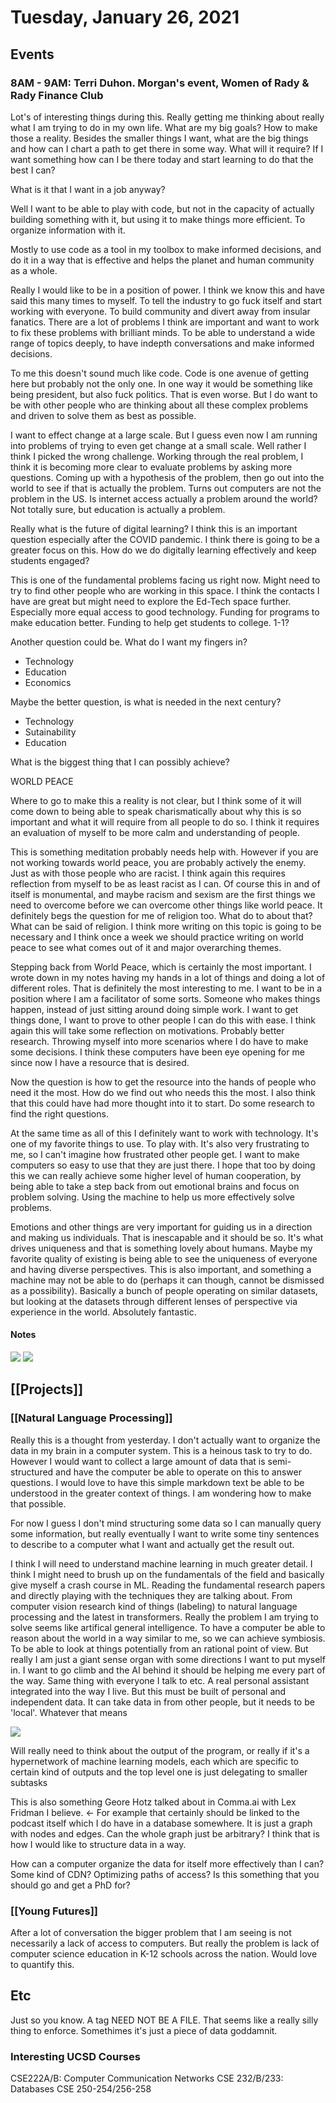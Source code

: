 # Tuesday, January 26, 2021

## Events

### 8AM - 9AM: Terri Duhon. Morgan's event, Women of Rady & Rady Finance Club

Lot's of interesting things during this. Really getting me thinking about really
what I am trying to do in my own life. What are my big goals? How to make
those a reality. Besides the smaller things I want, what are the big things and
how can I chart a path to get there in some way. What will it require? If I want
something how can I be there today and start learning to do that the best I can?

What is it that I want in a job anyway?

Well I want to be able to play with code, but not in the capacity of actually 
building something with it, but using it to make things more efficient. To 
organize information with it. 

Mostly to use code as a tool in my toolbox to make informed decisions, 
and do it in a way that is effective and helps the planet and human
community as a whole.

Really I would like to be in a position of power. I think we know this and
have said this many times to myself. To tell the industry to go fuck itself
and start working with everyone. To build community and divert away from
insular fanatics. There are a lot of problems I think are important and
want to work to fix these problems with brilliant minds. To be able
to understand a wide range of topics deeply, to have indepth conversations
and make informed decisions. 

To me this doesn't sound much like code. Code is one avenue of getting 
here but probably not the only one. In one way it would be something
like being president, but also fuck politics. That is even worse.
But I do want to be with other people who are thinking about all
these complex problems and driven to solve them as best as possible.

I want to effect change at a large scale. But I guess even now I am running
into problems of trying to even get change at a small scale. Well rather
I think I picked the wrong challenge. Working through the real problem,
I think it is becoming more clear to evaluate problems by asking more questions.
Coming up with a hypothesis of the problem, then go out into the world to see
if that is actually the problem. Turns out computers are not the problem in 
the US. Is internet access actually a problem around the world? Not totally
sure, but education is actually a problem.

Really what is the future of digital learning? I think this is an important question
especially after the COVID pandemic. I think there is going to be a greater focus
on this. How do we do digitally learning effectively and keep students engaged?

This is one of the fundamental problems facing us right now. Might need to try
to find other people who are working in this space. I think the contacts I have
are great but might need to explore the Ed-Tech space further. Especially
more equal access to good technology. Funding for programs to make education better.
Funding to help get students to college. 1-1?

Another question could be. What do I want my fingers in?

* Technology
* Education
* Economics

Maybe the better question, is what is needed in the next century?

* Technology
* Sutainability
* Education

What is the biggest thing that I can possibly achieve? 

WORLD PEACE

Where to go to make this a reality is not clear, but I think some of it will 
come down to being able to speak charismatically about why this is so
important and what it will require from all people to do so. I think it 
requires an evaluation of myself to be more calm and understanding of people.

This is something meditation probably needs help with. However if you are
not working towards world peace, you are probably actively the enemy. Just
as with those people who are racist. I think again this requires reflection
from myself to be as least racist as I can. Of course this in and of itself
is monumental, and maybe racism and sexism are the first things we need
to overcome before we can overcome other things like world peace. It
definitely begs the question for me of religion too. What do to about that?
What can be said of religion. I think more writing on this topic is going
to be necessary and I think once a week we should practice writing on world
peace to see what comes out of it and major overarching themes.

Stepping back from World Peace, which is certainly the most important.
I wrote down in my notes having my hands in a lot of things and doing
a lot of different roles. That is definitely the most interesting to me.
I want to be in a position where I am a facilitator of some sorts. Someone
who makes things happen, instead of just sitting around doing simple work.
I want to get things done, I want to prove to other people I can do this
with ease. I think again this will take some reflection on motivations.
Probably better research. Throwing myself into more scenarios where I do
have to make some decisions. I think these computers have been eye opening
for me since now I have a resource that is desired.

Now the question is how to get the resource into the hands of people who
need it the most. How do we find out who needs this the most. I also think
that this could have had more thought into it to start. Do some research
to find the right questions.

At the same time as all of this I definitely want to work with technology.
It's one of my favorite things to use. To play with. It's also very
frustrating to me, so I can't imagine how frustrated other people get.
I want to make computers so easy to use that they are just there. I hope
that too by doing this we can really achieve some higher level of human
cooperation, by being able to take a step back from out emotional brains
and focus on problem solving. Using the machine to help us more effectively
solve problems. 

Emotions and other things are very important for guiding us in a direction
and making us individuals. That is inescapable and it should be so. It's 
what drives uniqueness and that is something lovely about humans. Maybe
my favorite quality of existing is being able to see the uniqueness of
everyone and having diverse perspectives. This is also important, and 
something a machine may not be able to do (perhaps it can though, cannot
be dismissed as a possibility). Basically a bunch of people operating on 
similar datasets, but looking at the datasets through different lenses
of perspective via experience in the world. Absolutely fantastic.

#### Notes

![](teri-duhon-1.jpeg)
![](teri-duhon-2.jpeg)

## [[Projects]]

### [[Natural Language Processing]]

Really this is a thought from yesterday. I don't actually want to organize the
data in my brain in a computer system. This is a heinous task to try to do.
However I would want to collect a large amount of data that is semi-structured
and have the computer be able to operate on this to answer questions. I would
love to have this simple markdown text be able to be understood in the greater
context of things. I am wondering how to make that possible.

For now I guess I don't mind structuring some data so I can manually query some
information, but really eventually I want to write some tiny sentences to 
describe to a computer what I want and actually get the result out.

I think I will need to understand machine learning in much greater detail. I 
think I might need to brush up on the fundamentals of the field and basically
give myself a crash course in ML. Reading the fundamental research papers and 
directly playing with the techniques they are talking about. From computer
vision research kind of things (labeling) to natural language processing and
the latest in transformers. Really the problem I am trying to solve seems
like artifical general intelligence. To have a computer be able to reason about
the world in a way similar to me, so we can achieve symbiosis. To be able to look
at things potentially from an rational point of view. But really I am just a
giant sense organ with some directions I want to put myself in. I want to go
climb and the AI behind it should be helping me every part of the way. Same
thing with everyone I talk to etc. A real personal assistant integrated into the
way I live. But this must be built of personal and independent data. It can take
data in from other people, but it needs to be 'local'. Whatever that means

![](kevin_text.png)

Will really need to think about the output of the program, or really if it's a
hypernetwork of machine learning models, each which are specific to certain 
kind of outputs and the top level one is just delegating to smaller subtasks

This is also something Geore Hotz talked about in Comma.ai with Lex Fridman I 
believe. <- For example that certainly should be linked to the podcast itself
which I do have in a database somewhere. It is just a graph with nodes and edges.
Can the whole graph just be arbitrary? I think that is how I would like to
structure data in a way.

How can a computer organize the data for itself more effectively than I can?
Some kind of CDN? Optimizing paths of access? Is this something that you 
should go and get a PhD for?

### [[Young Futures]]

After a lot of conversation the bigger problem that I am seeing is not
necessarily a lack of access to computers. But really the problem is lack
of computer science education in K-12 schools across the nation. Would 
love to quantify this. 

## Etc

Just so you know. A tag NEED NOT BE A FILE. That seems like a really silly thing
to enforce. Somethimes it's just a piece of data goddamnit.

### Interesting UCSD Courses

CSE222A/B: Computer Communication Networks
CSE 232/B/233: Databases
CSE 250-254/256-258